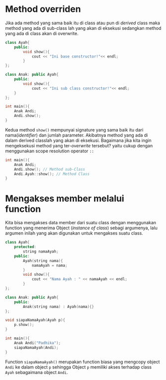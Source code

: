 # Method overriden

Jika ada method yang sama baik itu di class atau pun di _derived_ class maka method yang ada di sub-class lah yang akan di eksekusi sedangkan method yang ada di class akan di overwrite.

```c++
class Ayah{
    public:
        void show(){
            cout << "Ini base constructor!"<< endl;
        }
};

class Anak: public Ayah{
    public:
        void show(){
            cout << "Ini sub class constructor!"<< endl;
    }
};

int main(){
    Anak Andi;
    Andi.show();
}
```

Kedua method `show()` mempunyai signature yang sama baik itu dari nama(_identifier_) dan jumlah parameter. Akibatnya method yang ada di dalam derived classlah yang akan di eksekusi. Bagaimana jika kita ingin mengeksekusi method yang ter-_overwrite_ tersebut? yaitu cukup dengan menggunakan scope resolution operator `::`

```c++
int main(){
    Anak Andi;
    Andi.show(); // Method sub-Class
    Andi.Ayah::show(); // Method Class
}

```

# Mengakses member melalui function

Kita bisa mengakses data member dari suatu class dengan menggunakan function yang menerima Object (_instance of class_) sebagi argumenya, lalu argumen inilah yang akan digunakan untuk mengakses suatu class.

```c++
class Ayah{
    protected:
        string namaAyah;
    public:
        Ayah(string nama){
            namaAyah = nama;
        }
        void show(){
            cout << "Nama Ayah : " << namaAyah << endl;
        }
};

class Anak: public Ayah{
    public:
        Anak(string nama) : Ayah(nama){}
};

void siapaNamaAyah(Ayah p){
    p.show();
}

int main(){
    Anak Andi("Padhika");
    siapaNamaAyah(Andi);
}
```

Function `siapaNamaAyah()` merupakan function biasa yang mengcopy object `Andi` ke dalam object `p` sehingga Object `p` memiliki akses terhadap class `Ayah` sebagaimana object `Andi`.
